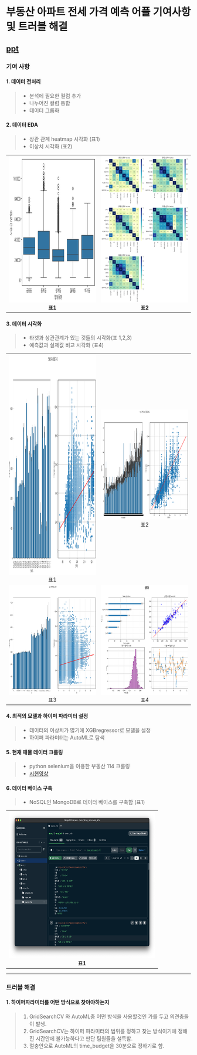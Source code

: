 # 부동산 아파트 전세 가격 예측 어플 기여사항 및 트러블 해결

## [ppt](https://www.canva.com/design/DAGtHNp4p1U/spIJD25MmBJgsc-5XXaw_Q/view?utm_content=DAGtHNp4p1U&utm_campaign=designshare&utm_medium=link2&utm_source=uniquelinks&utlId=h5adea4ddf5)

### 기여 사항

#### 1. 데이터 전처리
> - 분석에 필요한 컬럼 추가
> - 나누어진 컬럼 통합
> - 데이터 그룹화 </br>

#### 2. 데이터 EDA
> - 상관 관계 heatmap 시각화 (표1)
> - 이상치 시각화 (표2) </br>
<table>
  <tr>
    <td align="center">
      <img src="https://github.com/runpon/Portfolio/blob/data/real%20estate%20image/outlier.png?raw=true" width="400px" height="400px"/><br/>
      <strong>표1</strong>
    </td>
    <td align="center">
      <img src="https://github.com/runpon/Portfolio/blob/data/real%20estate%20image/heatmap.png?raw=true" width="400px" height="400px"/><br/>
      <strong>표2</strong>
    </td>
  </tr>
</table>

#### 3. 데이터 시각화
> - 타겟과 상관관계가 있는 것들의 시각화(표 1,2,3) </br>
> - 예측값과 실제값 비교 시각화 (표4) </br>
<table>
  <tr>
    <td align="center">
      <img src="https://github.com/runpon/Portfolio/blob/data/real%20estate%20image/year&deposit.png?raw=true" width="400px" height="600px"/><br/>
      <span>표1</span>
    </td>
    <td align="center">
      <img src="https://github.com/runpon/Portfolio/blob/data/real%20estate%20image/area&deposit.png?raw=true" width="400px" height="300px"/><br/>
      <span>표2</span>
    </td>
  </tr>
  <tr>
    <td align="center">
      <img src="https://github.com/runpon/Portfolio/blob/data/real%20estate%20image/floor&deposit.png?raw=true" width="400px" height="300px"/><br/>
      <span>표3</span>
    </td>
    <td align="center">
      <img src="https://github.com/runpon/Portfolio/blob/data/real%20estate%20image/gongneung.png?raw=true" width="400px" height="300px"/><br/>
      <span>표4</span>
    </td>
  </tr>
</table>

#### 4. 최적의 모델과 하이퍼 파라미터 설정
> - 데이터의 이상치가 많기에 XGBregressor로 모델을 설정
> - 하이퍼 파라미터는 AutoML로 탐색 </br>

#### 5. 현재 매물 데이터 크롤링
> - python selenium을 이용한 부동산 114 크롤링 </br>
> - [시현영상](https://youtu.be/FQswd4jaI0g)


#### 6. 데이터 베이스 구축
> - NoSQL인 MongoDB로 데이터 베이스를 구축함 (표1) </br>
<table>
  <tr>
    <td align="center">
      <img src="https://github.com/runpon/Portfolio/blob/data/real%20estate%20image/mongodb.png?raw=true" width="400px" height="400px"/><br/>
      <strong>표1</strong>
    </td>
  </tr>
</table>

---

###  트러블 해결

#### 1. 하이퍼파라미터를 어떤 방식으로 찾아야하는지
> 1. GridSearchCV 와 AutoML중 어떤 방식을 사용할것인 가를 두고 의견충돌이 발생.
> 2. GridSearchCV는 하이퍼 파라미터의 범위를 정하고 찾는 방식이기에 정해진 시간안에 불가능하다고 판단 팀원들을 설득함.
> 3. 절충안으로 AutoML의 time_budget을 30분으로 정하기로 함.

